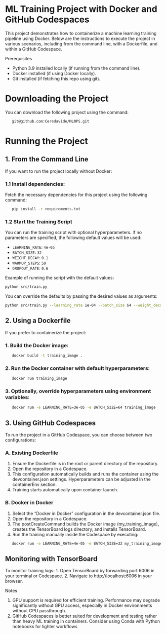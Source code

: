 # ML Training Project with Docker and GitHub Codespaces

This project demonstrates how to containerize a machine learning training pipeline using Docker. Below are the instructions to execute the project in various scenarios, including from the command line, with a Dockerfile, and within a GitHub Codespace.

Prerequisites
- Python 3.9 installed locally (if running from the command line).
- Docker installed (if using Docker locally).
- Git installed (if fetching this repo using git).

# Downloading the Project
You can download the following project using the command:

```bash
   git@github.com:Ceredavide/MLOPS.git
```

# Running the Project

## 1. From the Command Line

If you want to run the project locally without Docker:
### 1.1	Install dependencies:
Fetch the necessary dependencies for this project using the following command:
```bash
   pip install -r requirements.txt
```


### 1.2 Start the Training Script

You can run the training script with optional hyperparameters. If no parameters are specified, the following default values will be used:

- `LEARNING_RATE`: `4e-05`
- `BATCH_SIZE`: `32`
- `WEIGHT_DECAY`: `0.1`
- `WARMUP_STEPS`: `50`
- `DROPOUT_RATE`: `0.6`

Example of running the script with the default values:
```bash
python src/train.py
```

You can override the defaults by passing the desired values as arguments:

```bash
python src/train.py --learning_rate 1e-04 --batch_size 64 --weight_decay 0.05 --warmup_steps 100 --dropout_rate 0.3
```
## 2. Using a Dockerfile

If you prefer to containerize the project:

###	1.	Build the Docker image:

```bash
   docker build -t training_image .
```


###	2.	Run the Docker container with default hyperparameters:

```bash
   docker run training_image
```

###	3.	Optionally, override hyperparameters using environment variables:
```bash
   docker run -e LEARNING_RATE=3e-05 -e BATCH_SIZE=64 training_image
```

## 3. Using GitHub Codespaces

To run the project in a GitHub Codespace, you can choose between two configurations:

### A. Existing Dockerfile
1. Ensure the Dockerfile is in the root or parent directory of the repository.
2. Open the repository in a Codespace.
3. This configuration automatically builds and runs the container using the devcontainer.json settings. Hyperparameters can be adjusted in the containerEnv section.
4. Training starts automatically upon container launch.

### B. Docker in Docker
1. Select the “Docker in Docker” configuration in the devcontainer.json file.
2. Open the repository in a Codespace.
3. The postCreateCommand builds the Docker image (my_training_image), creates the TensorBoard logs directory, and installs TensorBoard.
4. Run the training manually inside the Codespace by executing:

```bash
   docker run -e LEARNING_RATE=4e-05 -e BATCH_SIZE=32 my_training_image
```

## Monitoring with TensorBoard

To monitor training logs:
	1.	Open TensorBoard by forwarding port 6006 in your terminal or Codespace.
	2.	Navigate to http://localhost:6006 in your browser.

Notes
1. GPU support is required for efficient training. Performance may degrade significantly without GPU access, especially in Docker environments without GPU passthrough.
2. GitHub Codespaces is better suited for development and testing rather than heavy ML training in containers. Consider using Conda with Python notebooks for lighter workflows.
